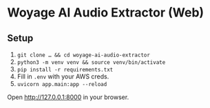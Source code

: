 # Woyage AI Audio Extractor (Web)

## Setup

1. `git clone … && cd woyage-ai-audio-extractor`
2. `python3 -m venv venv && source venv/bin/activate`
3. `pip install -r requirements.txt`
4. Fill in `.env` with your AWS creds.
5. `uvicorn app.main:app --reload`

Open http://127.0.0.1:8000 in your browser.  
